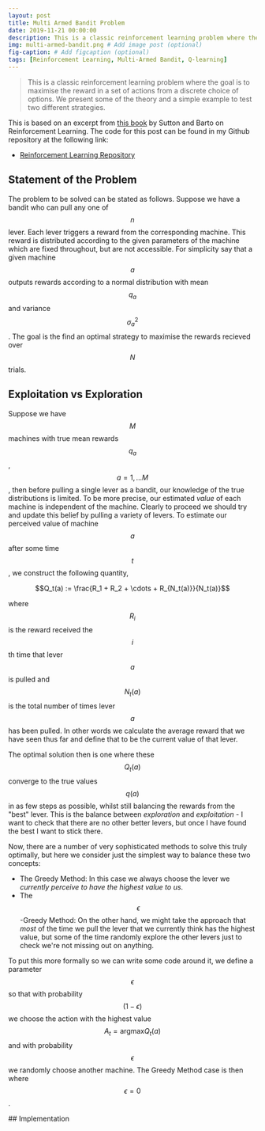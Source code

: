 ```yaml
---
layout: post
title: Multi Armed Bandit Problem
date: 2019-11-21 00:00:00
description: This is a classic reinforcement learning problem where the goal is to maximise the reward in a set of actions from a discrete choice of options. We present some of the theory and a simple example to test two different strategies.
img: multi-armed-bandit.png # Add image post (optional)
fig-caption: # Add figcaption (optional)
tags: [Reinforcement Learning, Multi-Armed Bandit, Q-learning]
---
```

> This is a classic reinforcement learning problem where the goal is to maximise the reward in a set of actions from a discrete choice of options. We present some of the theory and a simple example to test two different strategies.

This is based on an excerpt from [this book](https://web.stanford.edu/class/psych209/Readings/SuttonBartoIPRLBook2ndEd.pdf) by Sutton and Barto on Reinforcement Learning. The code for this post can be found in my Github repository at the following link:

* <a href="https://github.com/james-alvey-42/ReinforcementLearning/tree/master/Code/Multi-Armed-Bandit" target="blank_"><i class="fa fa-github" aria-hidden="true"></i> Reinforcement Learning Repository</a>

## Statement of the Problem

The problem to be solved can be stated as follows. Suppose we have a bandit who can pull any one of $$n$$ lever. Each lever triggers a reward from the corresponding machine. This reward is distributed according to the given parameters of the machine which are fixed throughout, but are not accessible. For simplicity say that a given machine $$a$$ outputs rewards according to a normal distribution with mean $$q_a$$ and variance $$\sigma_a^2$$. The goal is the find an optimal strategy to maximise the rewards recieved over $$N$$ trials.

## Exploitation vs Exploration

Suppose we have $$M$$ machines with true mean rewards $$q_a$$, $$a = 1, \ldots M$$, then before pulling a single lever as a bandit, our knowledge of the true distributions is limited. To be more precise, our estimated *value* of each machine is independent of the machine. Clearly to proceed we should try and update this belief by pulling a variety of levers. To estimate our perceived value of machine $$a$$ after some time $$t$$, we construct the following quantity,

$$Q_t(a) := \frac{R_1 + R_2 + \cdots + R_{N_t(a)}}{N_t(a)}$$

where $$R_i$$ is the reward received the $$i$$th time that lever $$a$$ is pulled and $$N_t(a)$$ is the total number of times lever $$a$$ has been pulled. In other words we calculate the average reward that we have seen thus far and define that to be the current value of that lever.

The optimal solution then is one where these $$Q_t(a)$$ converge to the true values $$q(a)$$ in as few steps as possible, whilst still balancing the rewards from the "best" lever. This is the balance between *exploration* and *exploitation* - I want to check that there are no other better levers, but once I have found the best I want to stick there.

Now, there are a number of very sophisticated methods to solve this truly optimally, but here we consider just the simplest way to balance these two concepts:

* The Greedy Method: In this case we always choose the lever we *currently perceive to have the highest value to us*.
* The $$\epsilon$$-Greedy Method: On the other hand, we might take the approach that *most* of the time we pull the lever that we currently think has the highest value, but some of the time randomly explore the other levers just to check we're not missing out on anything.

To put this more formally so we can write some code around it, we define a parameter $$\epsilon$$ so that with probability $$(1 - \epsilon)$$ we choose the action with the highest value $$A_t = \mathrm{argmax} Q_t(a)$$ and with probability $$\epsilon$$ we randomly choose another machine. The Greedy Method case is then where $$\epsilon = 0$$.

## Implementation

